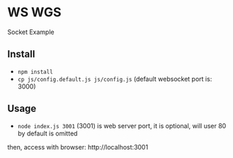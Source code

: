 # WS WGS

Socket Example

## Install
-   `npm install`
-   `cp js/config.default.js js/config.js` (default websocket port is: 3000)


## Usage
-   `node index.js 3001`
(3001) is web server port, it is optional, will user 80 by default is omitted

then, access with browser: http://localhost:3001
